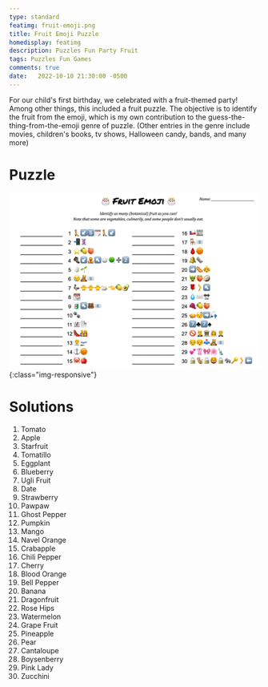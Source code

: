 ```yaml
---
type: standard
featimg: fruit-emoji.png
title: Fruit Emoji Puzzle
homedisplay: featimg
description: Puzzles Fun Party Fruit
tags: Puzzles Fun Games
comments: true
date:   2022-10-10 21:30:00 -0500
---
```

For our child's first birthday, we celebrated with a fruit-themed party!  Among other things, this included a fruit puzzle.  The objective is to identify the fruit from the emoji, which is my own contribution to the guess-the-thing-from-the-emoji genre of puzzle.  (Other entries in the genre include movies, children's books, tv shows, Halloween candy, bands, and many more)

# Puzzle

![Fruit Emoji Puzzle](/img/fruit-emoji-puzzle.png){:class="img-responsive"}

# Solutions

1. Tomato
1. Apple
1. Starfruit
1. Tomatillo
1. Eggplant
1. Blueberry
1. Ugli Fruit
1. Date
1. Strawberry
1. Pawpaw
1. Ghost Pepper
1. Pumpkin
1. Mango
1. Navel Orange
1. Crabapple
1. Chili Pepper
1. Cherry
1. Blood Orange
1. Bell Pepper
1. Banana
1. Dragonfruit
1. Rose Hips
1. Watermelon
1. Grape Fruit
1. Pineapple
1. Pear
1. Cantaloupe
1. Boysenberry
1. Pink Lady
1. Zucchini